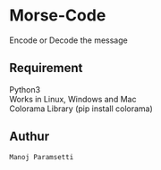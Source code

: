 # Morse-Code
  Encode or Decode the message
## Requirement
  Python3  
  Works in Linux, Windows and Mac  
  Colorama Library (pip install colorama)
## Authur
    Manoj Paramsetti
